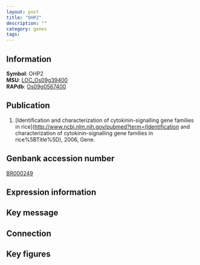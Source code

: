 ```yaml
---
layout: post
title: "OHP2"
description: ""
category: genes
tags: 
---
```


## Information
__Symbol__: OHP2  
__MSU__: [LOC_Os09g39400](http://rice.plantbiology.msu.edu/cgi-bin/ORF_infopage.cgi?orf=LOC_Os09g39400)  
__RAPdb__: [Os09g0567400](http://rapdb.dna.affrc.go.jp/viewer/gbrowse_details/irgsp1?name=Os09g0567400)  

## Publication
1. [Identification and characterization of cytokinin-signalling gene families in rice](http://www.ncbi.nlm.nih.gov/pubmed?term=(Identification and characterization of cytokinin-signalling gene families in rice%5BTitle%5D), 2006, Gene.

## Genbank accession number
[BR000249](http://www.ncbi.nlm.nih.gov/nuccore/BR000249)

## Expression information

## Key message

## Connection

## Key figures


